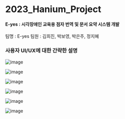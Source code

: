 # 2023_Hanium_Project
#### E-yes : 시각장애인 교육용 점자 번역 및 문서 요약 시스템 개발
팀명 : E-yes
팀원 : 김희진, 박보영, 박은주, 정지혜

### 사용자 UI/UX에 대한 간략한 설명

![image](https://github.com/pej0918/2023_Hanium_Project/assets/79118751/ea0747ec-8745-44de-80ad-c947cea7270e)


![image](https://github.com/pej0918/2023_Hanium_Project/assets/79118751/b3f341b4-af3b-4658-93bf-b8d7051465b1)


![image](https://github.com/pej0918/2023_Hanium_Project/assets/79118751/dafe114d-24f6-4b1f-a53f-e5f7cc70b75b)


![image](https://github.com/pej0918/2023_Hanium_Project/assets/79118751/fbc0b482-f5c9-42ab-8f2f-ff6aef072e74)


![image](https://github.com/pej0918/2023_Hanium_Project/assets/79118751/a7f34bc3-c266-427e-87b4-00c2af06aa76)


![image](https://github.com/pej0918/2023_Hanium_Project/assets/79118751/bbec1835-aa28-456d-af4e-32a6a649cb76)

